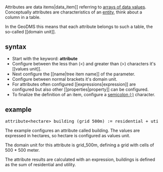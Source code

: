 Attributes are data items|data_item]] referring to [arrays of data values](https://en.wikipedia.org/wiki/Array_data_structure).
Conceptually attributes are characteristics of an [entity](https://en.wiktionary.org/wiki/entity), think about a column in a table.

In the GeoDMS this means that each attribute belongs to such a table, the so-called [[domain unit]].

## syntax

- Start with the keyword: **attribute**
- Configure between the less than (\<) and greater than (>) characters it's [[values unit]].
- Next configure the [[name|tree item name]] of the parameter.
- Configure between normal brackets it's domain unit.
- For attributes often configured [[expressions|expression]] are configured but also other [[properties|property]] can be configured.
- To finalize the definition of an item, configure a [semicolon (;)](https://en.wikipedia.org/wiki/Semicolon) character.

## example

<pre>
attribute&lt;hectare&gt; building (grid_500m) := residential + utility;
</pre>

The example configures an attribute called building. The values are expressed in hectares, so hectare is configured as values unit.

The domain unit for this attribute is grid_500m, defining a grid with cells of 500 * 500 meter.

The attribute results are calculated with an expression, buildings is defined as the sum of residential and utility.